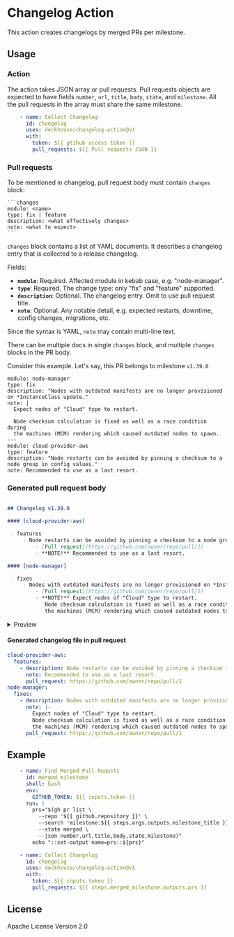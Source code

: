 # Changelog Action

This action creates changelogs by merged PRs per milestone.


## Usage


### Action

The action takes JSON array or pull requests. Pull requests objects are expected to have fields
`number`, `url`, `title`, `body`, `state`, and `milestone`. All the pull requests in the array must
share the same milestone.

```yaml
    - name: Collect Changelog
      id: changelog
      uses: deckhouse/changelog-action@v1
      with:
        token: ${{ gtihub access token }}
        pull_requests: ${{ Pull requests JSON }}
```

### Pull requests

To be mentioned in changelog, pull request body must contain `changes` block:

~~~
```changes
module: <name>
type: fix | feature
description: <what effectively changes>
note: <what to expect>
```
~~~

`changes` block contains a list of YAML documents. It describes a changelog entry that is collected
to a release changelog.

Fields:

- **`module`**: Required. Affected module in kebab case, e.g. "node-manager".
- **`type`**: Required. The change type: only "fix" and "feature" supported.
- **`description`**: Optional. The changelog entry. Omit to use pull request title.
- **`note`**: Optional. Any notable detail, e.g. expected restarts, downtime, config changes, migrations, etc.

Since the syntax is YAML, `note` may contain multi-line text.

There can be multiple docs in single `changes` block, and multiple `changes`
blocks in the PR body.

Consider this example. Let's say, this PR belongs to milestone `v1.39.0`


```changes
module: node-manager
type: fix
description: "Nodes with outdated manifests are no longer provisioned on *InstanceClass update."
note: |
  Expect nodes of "Cloud" type to restart.

  Node checksum calculation is fixed as well as a race condition during
  the machines (MCM) rendering which caused outdated nodes to spawn.
---
module: cloud-provider-aws
type: feature
description: "Node restarts can be avoided by pinning a checksum to a node group in config values."
note: Recommended to use as a last resort.
```

### Generated pull request body


```markdown

## Changelog v1.39.0

#### [cloud-provider-aws]

 - features
     - Node restarts can be avoided by pinning a checksum to a node group in config values.
         - [Pull request](https://github.com/owner/repo/pull/1)
         - **NOTE!** Recommended to use as a last resort.

#### [node-manager]

 - fixes
     - Nodes with outdated manifests are no longer provisioned on *InstanceClass update.
         - [Pull request](https://github.com/owner/repo/pull/1)
         - **NOTE!** Expect nodes of "Cloud" type to restart.
            Node checksum calculation is fixed as well as a race condition during
            the machines (MCM) rendering which caused outdated nodes to spawn.

```

<details>
  <summary>Preview</summary>

## Changelog v1.39.0

#### [cloud-provider-aws]

 - features
     - Node restarts can be avoided by pinning a checksum to a node group in config values.
         - [Pull request](https://github.com/owner/repo/pull/1)
         - **NOTE!** Recommended to use as a last resort.

#### [node-manager]

 - fixes
     - Nodes with outdated manifests are no longer provisioned on *InstanceClass update.
         - [Pull request](https://github.com/owner/repo/pull/1)
         - **NOTE!** Expect nodes of "Cloud" type to restart.
            Node checksum calculation is fixed as well as a race condition during
            the machines (MCM) rendering which caused outdated nodes to spawn.

</details>



#### Generated changelog file in pull request

```yaml
cloud-provider-aws:
  features:
    - description: Node restarts can be avoided by pinning a checksum to a node group in config values.
      note: Recommended to use as a last resort.
      pull_request: https://github.com/owner/repo/pull/1
node-manager:
  fixes:
    - description: Nodes with outdated manifests are no longer provisioned on *InstanceClass update.
      note: |-
        Expect nodes of "Cloud" type to restart.
        Node checksum calculation is fixed as well as a race condition during
        the machines (MCM) rendering which caused outdated nodes to spawn.
      pull_request: https://github.com/owner/repo/pull/1
```

## Example

```yaml
    - name: Find Merged Pull Requsts
      id: merged_milestone
      shell: bash
      env:
        GITHUB_TOKEN: ${{ inputs.token }}
      run: |
        prs="$(gh pr list \
          --repo '${{ github.repository }}' \
          --search 'milestone:${{ steps.args.outputs.milestone_title }}' \
          --state merged \
          --json number,url,title,body,state,milestone)"
        echo "::set-output name=prs::${prs}"

    - name: Collect Changelog
      id: changelog
      uses: deckhouse/changelog-action@v1
      with:
        token: ${{ inputs.token }}
        pull_requests: ${{ steps.merged_milestone.outputs.prs }}
```

## License

Apache License Version 2.0